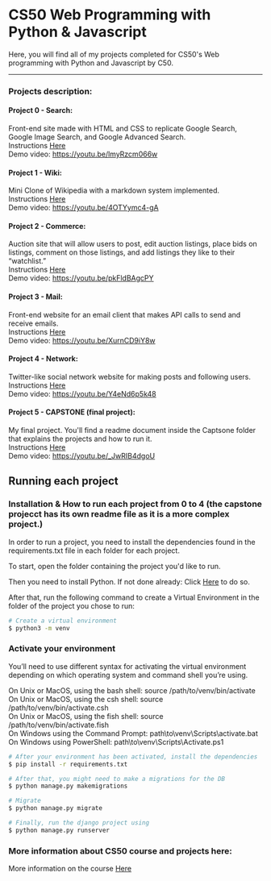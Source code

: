 # CS50 Web Programming with Python & Javascript
Here, you will find all of my projects completed for CS50's Web programming with Python and Javascript by C50.
<hr>

### Projects description:

#### Project 0 - Search:
Front-end site made with HTML and CSS to replicate Google Search, Google Image Search, and Google Advanced Search.<br>
Instructions [Here](https://cs50.harvard.edu/web/2020/projects/0/search/)<br>
Demo video:  <https://youtu.be/lmyRzcm066w>

#### Project 1 - Wiki:
Mini Clone of Wikipedia with a markdown system implemented.<br>
Instructions [Here](https://cs50.harvard.edu/web/2020/projects/1/wiki/)<br>
Demo video:  <https://youtu.be/4OTYymc4-gA>

#### Project 2 - Commerce:
Auction site that will allow users to post, edit auction listings, place bids on listings, comment on those listings, and add listings they like to their “watchlist.”<br>
Instructions [Here](https://cs50.harvard.edu/web/2020/projects/2/commerce/)<br>
Demo video:  <https://youtu.be/pkFldBAgcPY>

#### Project 3 - Mail:
Front-end website for an email client that makes API calls to send and receive emails.<br>
Instructions [Here](https://cs50.harvard.edu/web/2020/projects/3/mail/)<br>
Demo video:  <https://youtu.be/XurnCD9iY8w>

#### Project 4 - Network:
Twitter-like social network website for making posts and following users.<br>
Instructions [Here](https://cs50.harvard.edu/web/2020/projects/0/search/)<br>
Demo video:  <https://youtu.be/Y4eNd6p5k48>

#### Project 5 - CAPSTONE (final project):
My final project. You'll find a readme document inside the Captsone folder that explains the projects and how to run it.<br>
Instructions [Here](https://cs50.harvard.edu/web/2020/projects/final/capstone/)<br> 
Demo video:  <https://youtu.be/_JwRIB4dgoU>


## Running each project

### Installation & How to run each project from 0 to 4 (the capstone projecct has its own readme file as it is a more complex project.)

In order to run a project, you need to install the dependencies found in the requirements.txt file in each folder for each project.

To start, open the folder containing the project you'd like to run.

Then you need to install Python. If not done already: Click [Here](https://www.python.org/downloads/) to do so.

After that, run the following command to create a Virtual Environment in the folder of the project you chose to run:

```bash
# Create a virtual environment
$ python3 -m venv
```

### Activate your environment
You’ll need to use different syntax for activating the virtual environment depending on which operating system and command shell you’re using.

On Unix or MacOS, using the bash shell: source /path/to/venv/bin/activate<br>
On Unix or MacOS, using the csh shell: source /path/to/venv/bin/activate.csh<br>
On Unix or MacOS, using the fish shell: source /path/to/venv/bin/activate.fish<br>
On Windows using the Command Prompt: path\to\venv\Scripts\activate.bat<br>
On Windows using PowerShell: path\to\venv\Scripts\Activate.ps1<br>

```bash
# After your environment has been activated, install the dependencies
$ pip install -r requirements.txt
```

```bash
# After that, you might need to make a migrations for the DB
$ python manage.py makemigrations
```
```bash
# Migrate
$ python manage.py migrate
```

```bash
# Finally, run the django project using 
$ python manage.py runserver
```


### More information about CS50 course and projects here:
More information on the course [Here](https://cs50.harvard.edu/web/2020)
